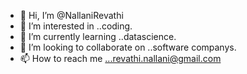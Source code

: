 - 👋 Hi, I’m @NallaniRevathi
- 👀 I’m interested in ..coding.
- 🌱 I’m currently learning ..datascience.
- 💞️ I’m looking to collaborate on ..software companys.
- 📫 How to reach me ...revathi.nallani@gmail.com

<!---
NallaniRevathi/NallaniRevathi is a ✨ special ✨ repository because its `README.md` (this file) appears on your GitHub profile.
You can click the Preview link to take a look at your changes.
--->
